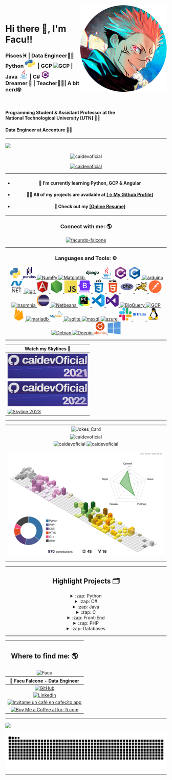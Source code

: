 <div align="center">
    <img align="right" height="270em" src="./assets/caidevOficial_Image.png"/><br>
    <div align='left'>
        <h1>Hi there 👋, I'm Facu!!</h1>
        <h3>Pisces♓ | Data Engineer👨‍💻
        <br>
        Python<img src="https://raw.githubusercontent.com/devicons/devicon/master/icons/python/python-original.svg" alt="python" width="40" height="28"/> | GCP <img src="https://www.vectorlogo.zone/logos/google_cloud/google_cloud-icon.svg?raw=true" alt="GCP" width="30" height="30"> | Java <img src="https://raw.githubusercontent.com/devicons/devicon/master/icons/java/java-original.svg" alt="java" width="30" height="30"/> | C# <img src="https://raw.githubusercontent.com/devicons/devicon/master/icons/csharp/csharp-original.svg" alt="csharp" width="25" height="25"/>
        <br>
        Dreamer 💖 | Teacher👨‍🏫| A bit nerd🤓</h3>
        <br>
        <h4>Programming Student & Assistant Professor at the
        <br>
        <strong>National Technological University [UTN]</strong> 👨‍💻</h4>
        <h4>Data Engineer at <strong>Accenture</strong> 👨‍💻</h4>
    </div>
</div>

---

![](https://hit.yhype.me/github/profile?user_id=12877139)

<p align="center">
    <img src="https://komarev.com/ghpvc/?username=caidevoficial&label=Profile%20views&color=0e75b6&style=plastic" alt="caidevoficial" />
</p>

<p align="center">
    <a href="https://github.com/CaidevOficial">
        <img src="https://github-profile-trophy.vercel.app/?username=caidevoficial&theme=nord&column=7" alt="caidevoficial" />
    </a>
</p>

---
<div align="center">
    <ul>
        <li>
            <h4>🌱 I’m currently learning <b>Python, GCP & Angular</b></h4>
        </li>
        <li>
            <h4>
                👨‍💻 All of my projects are available at <a href="https://github.com/CaidevOficial/">[-> My Github Profile]</a>
            </h4>
        </li>
        <li>
            <h4>
                💼 Check out my <a href="https://caidevoficial.github.io/FF_Resume/">[Online Resume]</a>
            </h4>
        </li>
    </ul>
</div>

---

<div align="center">
    <h3>Connect with me: 🌎</h3>
    <p>
        <a href="https://linkedin.com/in/facundo-falcone" target="blank"><img align="center" src="https://cdn.jsdelivr.net/npm/simple-icons@3.0.1/icons/linkedin.svg" alt="facundo-falcone" height="30" width="40" /></a>
    </p>
</div>

---

<div align="center" style="display: inline_block">
    <h3>Languages and Tools: ⚙️</h3>
    <p> 
        <a href="https://www.python.org" target="_blank">
            <img src="https://raw.githubusercontent.com/devicons/devicon/master/icons/python/python-original.svg" alt="python" width="40" height="40"/>
        </a> 
        <a href="https://pandas.pydata.org/" target="_blank"> 
            <img src="https://github.com/devicons/devicon/blob/master/icons/pandas/pandas-original-wordmark.svg?raw=true" alt="Pandas" width="40" height="40" /> 
        </a>
        <a href="https://numpy.org/" target="_blank"> 
            <img src="https://caidevoficial.github.io/FF_Resume/assets/icons/numpy/numpy_logo.svg?raw=true" alt="NumPy" width="40" height="40" /> 
        </a>
        <a href="https://matplotlib.org/" target="_blank">
            <img src="https://camo.githubusercontent.com/9f609b65162567643c396ef42e9ccc2f755906847714389cbc1dcd707b234ebb/68747470733a2f2f6d6174706c6f746c69622e6f72672f5f7374617469632f6c6f676f325f636f6d707265737365642e7376673f7261773d74727565" alt="Matplotlib" width="40" height="40" /> 
        </a>
        <a href="https://www.djangoproject.com/" target="_blank">
            <img src="https://github.com/devicons/devicon/blob/master/icons/django/django-plain-wordmark.svg?raw=true" alt="django" width="40" height="40"/>
        </a> 
        <a href="https://www.java.com" target="_blank">
            <img src="https://raw.githubusercontent.com/devicons/devicon/master/icons/java/java-original.svg" alt="java" width="40" height="40"/>
        </a> 
        <a href="https://www.w3schools.com/cs/" target="_blank">
            <img src="https://raw.githubusercontent.com/devicons/devicon/master/icons/csharp/csharp-original.svg" alt="csharp" width="40" height="40"/>
        </a> 
        <a href="https://www.cprogramming.com/" target="_blank">
            <img src="https://raw.githubusercontent.com/devicons/devicon/master/icons/c/c-original.svg" alt="c" width="40" height="40"/>
        </a> 
        <a href="https://www.arduino.cc/" target="_blank">
            <img src="https://cdn.worldvectorlogo.com/logos/arduino-1.svg" alt="arduino" width="40" height="40"/>
        </a> 
        <a href="https://dotnet.microsoft.com/" target="_blank">
            <img src="https://raw.githubusercontent.com/devicons/devicon/master/icons/dot-net/dot-net-original-wordmark.svg" alt="dotnet" width="40" height="40"/>
        </a> 
        <a href="https://git-scm.com/" target="_blank">
            <img src="https://www.vectorlogo.zone/logos/git-scm/git-scm-icon.svg" alt="git" width="40" height="40"/>
        </a>
        <a href="https://angular.io/" target="_blank">
            <img alt="Angularjs" src="https://github.com/devicons/devicon/blob/master/icons/angularjs/angularjs-original.svg?raw=true" width="40px" height="40px" />
        </a> 
        <a href="https://nodejs.org/es/" target="_blank">
                <img alt="Nodejs" src="https://github.com/devicons/devicon/blob/master/icons/nodejs/nodejs-original.svg?raw=true" width="40px" height="40px" />
        </a>
        <a href="https://developer.mozilla.org/en-US/docs/Web/JavaScript" target="_blank">
            <img src="https://raw.githubusercontent.com/devicons/devicon/master/icons/javascript/javascript-original.svg" alt="javascript" width="40" height="40"/>
        </a> 
        <a href="https://getbootstrap.com" target="_blank">
            <img src="https://raw.githubusercontent.com/devicons/devicon/master/icons/bootstrap/bootstrap-plain-wordmark.svg" alt="bootstrap" width="40" height="40"/>
        </a> 
        <a href="https://www.w3schools.com/css/" target="_blank">
            <img src="https://raw.githubusercontent.com/devicons/devicon/master/icons/css3/css3-original-wordmark.svg" alt="css3" width="40" height="40"/>
        </a> 
        <a href="https://www.w3.org/html/" target="_blank">
            <img src="https://raw.githubusercontent.com/devicons/devicon/master/icons/html5/html5-original-wordmark.svg" alt="html5" width="40" height="40"/>
        </a> 
        <a href="https://www.apachefriends.org/es/index.html/" target="_blank">
            <img src="https://github.com/devicons/devicon/blob/master/icons/php/php-original.svg?raw=true" alt="php" width="40" height="40"/>
        </a> 
        <a href="http://tomcat.apache.org/" target="_blank">
            <img src="https://github.com/caidevOficial/FF_Resume/blob/main/assets/icons/tomcat/tomcat-original.svg?raw=true" alt="TomCat" width="40" height="40"/>
        </a> 
        <a href="https://www.postman.com/" target="_blank"> 
            <img src="https://github.com/caidevOficial/FF_Resume/blob/main/assets/icons/postman/getpostman-icon.svg?raw=true" alt="Postman" width="40" height="40" /> 
        </a>
        <a href="https://insomnia.rest/download" target="_blank"> 
            <img src="https://insomnia.rest/images/insomnia-logo.svg?raw=true" alt="Insomnia" width="100" height="40" /> 
        </a>
        <a href="https://www.eclipse.org/" target="_blank">
            <img src="https://github.com/caidevOficial/Logos/blob/master/Lenguajes/logo-eclipse.png?raw=true" alt="Eclipse" width="40" height="40" />
        </a>
        <a href="https://netbeans.apache.org/download/" target="_blank">
            <img src="https://netbeans.apache.org/_/images/apache-netbeans.svg?raw=true" alt="Netbeans" width="40" height="40" />
        </a>
        <a href="https://www.jetbrains.com/es-es/pycharm/" target="_blank">
            <img src="https://github.com/devicons/devicon/blob/master/icons/pycharm/pycharm-original.svg?raw=true" alt="PyCharm" width="40" height="40"/>
        </a>
        <a href="https://code.visualstudio.com/" target="_blank">
            <img src="https://raw.githubusercontent.com/github/explore/80688e429a7d4ef2fca1e82350fe8e3517d3494d/topics/visual-studio-code/visual-studio-code.png?raw=true" alt="visualStudio" width="40" height="40"/>
        </a>
        <a href="https://code.visualstudio.com/" target="_blank">
            <img src="https://github.com/devicons/devicon/blob/master/icons/visualstudio/visualstudio-plain.svg?raw=true" alt="visualStudio" width="40" height="40"/>
        </a>
        <a href="https://cloud.google.com/bigquery" target="_blank"> 
            <img src="https://www.vectorlogo.zone/logos/google_bigquery/google_bigquery-icon.svg" alt="BigQuery" width="40" height="40"> 
        </a>
        <a href="https://cloud.google.com/" target="_blank"> 
            <img src="https://www.vectorlogo.zone/logos/google_cloud/google_cloud-icon.svg?raw=true" alt="GCP" width="40" height="40"> 
        </a>
        <a href="https://firebase.google.com/docs?gclsrc=ds&gclsrc=ds">
                <img alt="Firebase" src="https://github.com/devicons/devicon/blob/master/icons/firebase/firebase-plain.svg?raw=true" width="40px" height="40px" />
        </a>
        <a href="https://mariadb.org/" target="_blank">
            <img src="https://www.vectorlogo.zone/logos/mariadb/mariadb-icon.svg" alt="mariadb" width="40" height="40"/>
        </a> 
        <a href="https://www.mysql.com/" target="_blank">
            <img src="https://raw.githubusercontent.com/devicons/devicon/master/icons/mysql/mysql-original-wordmark.svg" alt="mysql" width="40" height="40"/>
        </a> 
        <a href="https://www.sqlite.org/" target="_blank">
            <img src="https://www.vectorlogo.zone/logos/sqlite/sqlite-icon.svg" alt="sqlite" width="40" height="40"/>
        </a> 
        <a href="https://www.microsoft.com/es-es/sql-server/sql-server-downloads/" target="_blank">
            <img src="https://caidevoficial.github.io/FF_Resume/assets/icons/mssql/microsoft-sql-server.svg?raw=true" alt="mssql" width="40" height="40"/>
        </a> 
        <a href="https://azure.microsoft.com/en-in/" target="_blank">
            <img src="https://www.vectorlogo.zone/logos/microsoft_azure/microsoft_azure-icon.svg" alt="azure" width="40" height="40"/>
        </a> 
        <a href="https://slack.com/intl/es-ar/" target="_blank">
            <img src="https://github.com/devicons/devicon/blob/master/icons/slack/slack-original.svg?raw=true" alt="Slack" width="40" height="40" />
        </a>
        <a href="https://trello.com/es" target="_blank">
            <img src="https://github.com/devicons/devicon/blob/master/icons/trello/trello-plain-wordmark.svg?raw=true" alt="Trello" width="40" height="40" />
        </a>
        <a href="https://www.linux.org/" target="_blank">
            <img src="https://github.com/devicons/devicon/blob/master/icons/linux/linux-original.svg?raw=true" alt="linux" width="40" height="40"/>
        </a>
        <a href="https://www.debian.org/" target="_blank">
            <img src="https://www.debian.org/Pics/openlogo-50.png?raw=true" alt="Debian" width="40" height="40" />
        </a>
        <a href="https://www.deepin.org/" target="_blank">
            <img src="https://caidevoficial.github.io/FF_Resume/assets/pm/deepin-logo.svg?raw=true" alt="Deepin" width="40" height="40" />
        </a>
        <a href="https://www.ubuntu.org/" target="_blank">
            <img src="https://github.com/caidevOficial/FF_Resume/blob/main/assets/icons/ubuntu/ubuntu-plain-wordmark.svg?raw=true" alt="Ubuntu" width="40" height="40" />
        </a>
        <a href="https://www.microsoft.com/es-ar/windows/" target="_blank">
            <img src="https://github.com/caidevOficial/Logos/blob/master/Lenguajes/windows.svg?raw=true" alt="Windows" width="40" height="40" />
        </a> 
    </p>
</div>

---

<table align='center'>
    <theader>
        <th><center>Watch my Skylines 💖</center></th>
    </theader>
    <tbody>
        <tr>
            <td>
                <a href='https://skyline.github.com/caidevoficial/2021' target='_blank'><img alt='Skyline 2021' width='250px' src='./assets/2021_CO_Skyline.png'></a>
            </td>
        </tr>
        <tr>
            <td>
                <a href='https://skyline.github.com/caidevoficial/2022' target='_blank'><img alt='Skyline 2022' width='250px' src='./assets/2022_CO_Skyline.png'></a>
            </td>
        </tr>
<tr>
            <td>
                <a href='https://skyline.github.com/caidevoficial/2023' target='_blank'><img alt='Skyline 2023' width='250px' src='./assets/2023_CO_Skyline.png'></a>
            </td>
        </tr>
    </tbody>
</table>

<!-- <details close="true">
  <summary><b>:gear: &nbsp;Git statistics</b></summary>
  <img height="150px" src="https://github-readme-stats.vercel.app/api?username=caidevOficial&show_icons=true&theme=highcontrast" />
  <img height="150px" src="https://github-readme-stats.vercel.app/api/top-langs/?username=caidevOficial&hide=html&layout=compact&theme=highcontrast" />
 
 ![](./profile-3d-contrib/profile-night-rainbow.svg)
 
 </details> -->

---

<table align="center">
    <tr>
        <!-- Jokes Card -->
        <td align="center" colspan="2">
            <img align="center" src="https://readme-jokes.vercel.app/api?theme=nord" alt="Jokes_Card" height="150em"/>
        </td>
    </tr>
    <tr>
        <!-- Current Streak Card -->
        <td  align="center" colspan="2">
            <img align="center" src="https://github-readme-streak-stats.herokuapp.com/?user=caidevoficial&theme=chartreuse-dark" alt="caidevoficial"  height="150em"/>
        </td>
    </tr>
    <tr>
        <!-- Most Used Languages Card -->
        <td align="center">
            <img height="150px" src="https://github-readme-stats-caidevposeidon.vercel.app/api/top-langs/?username=caidevOficial&layout=compact&theme=chartreuse-dark&langs_count=8&exclude_repo=Java_Lineage2_aCis_From_345&hide=html,css,tsql" alt="caidevoficial"/>
            <img height="150px" src="https://github-readme-stats-caidevposeidon.vercel.app/api?username=caidevOficial&show_icons=true&theme=chartreuse-dark&count_private=true&show_owner=true&include_all_commits=true" alt="caidevoficial"/>
 
 ![](./caidevOficial_profile-3d-contrib/profile-south-season-animate.svg)
        </td>
    </tr>
</table>

---
<div align="center">
    <h2>Highlight Projects 🗂️</h2>

<details>
    <summary>:zap: Python</summary>
    <table>
        <th colspan='2'><center>Python</center></th>
        <tr>
            <td align='center'>
                <!-- IEEE to DEC converter -->
                <a href="https://github.com/caidevOficial/Python_IEEE_Dec_Converter">
                        <img src="https://github-readme-stats.vercel.app/api/pin/?username=CaidevOficial&repo=Python_IEEE_Dec_Converter&show_icons=true&line_height=27&title_color=6aa6f8&text_color=8a919a&icon_color=6aa6f8&bg_color=0e1116" alt="Python_IEEE_Dec_Converter" height="150em"/>
                </a>
                <!-- University Countdown Timer -->
                <a href="https://github.com/caidevOficial/Python_University_Countdown_Timer">
                        <img src="https://github-readme-stats.vercel.app/api/pin/?username=CaidevOficial&repo=Python_University_Countdown_Timer&show_icons=true&line_height=27&title_color=6aa6f8&text_color=8a919a&icon_color=6aa6f8&bg_color=0e1116" alt="Python_University_Countdown_Timer" height="150em"/>
                </a>
            </td>
        </tr>
        <tr>
            <td align='center'>
                <!-- Repository Cloner -->
                <a href="https://github.com/caidevOficial/Python_RepositoryCloner">
                        <img src="https://github-readme-stats.vercel.app/api/pin/?username=CaidevOficial&repo=Python_RepositoryCloner&show_icons=true&line_height=27&title_color=6aa6f8&text_color=8a919a&icon_color=6aa6f8&bg_color=0e1116" alt="Python_RepositoryCloner" height="150em"/>
                </a>
                <!-- Mock Data Generator -->
                <a href="https://github.com/caidevOficial/Python_MockDataGen">
                        <img src="https://github-readme-stats.vercel.app/api/pin/?username=CaidevOficial&repo=Python_MockDataGen&show_icons=true&line_height=27&title_color=6aa6f8&text_color=8a919a&icon_color=6aa6f8&bg_color=0e1116" alt="Python_MockDataGen" height="150em"/>
                </a>
            </td>
        </tr>
        <tr>
            <td align="center">
                <!-- Structure Builder -->
                <a href="https://github.com/CaidevOficial/Python_StructureBuilder">
                    <img src="https://github-readme-stats.vercel.app/api/pin/?username=CaidevOficial&repo=Python_StructureBuilder&show_icons=true&line_height=50&title_color=6aa6f8&text_color=8a919a&icon_color=6aa6f8&bg_color=0e1116" alt="Python_StructureBuilder" height="115em" width="400em"/>
                </a>
                <!-- Combinatorial Calculus -->
                <a href="https://github.com/CaidevOficial/Python_CombinatorialCalculus">
                    <img src="https://github-readme-stats.vercel.app/api/pin/?username=CaidevOficial&repo=Python_CombinatorialCalculus&show_icons=true&line_height=27&title_color=6aa6f8&text_color=8a919a&icon_color=6aa6f8&bg_color=0e1116" alt="Python_CombinatorialCalculus" height="115em" width="400em"/>
                </a>
            </td>
        </tr>
	    <tr>
            <td align="center">
                <!-- Pokemon Console Game -->
                <a href="https://github.com/CaidevOficial/Python_Console_Pokemon_Game">
                    <img align="center" src="https://github-readme-stats.vercel.app/api/pin/?username=CaidevOficial&repo=Python_Console_Pokemon_Game&show_icons=true&line_height=27&title_color=6aa6f8&text_color=8a919a&icon_color=6aa6f8&bg_color=0e1116" alt="Python_Console_Pokemon_Game" height="115em" width="400em" />
                </a>
		<!-- PBI Script Maker -->
                <a href="https://github.com/caidevOficial/Python_PBI_Script_Maker">
                    <img align="center" src="https://github-readme-stats.vercel.app/api/pin/?username=CaidevOficial&repo=Python_PBI_Script_Maker&show_icons=true&line_height=27&title_color=6aa6f8&text_color=8a919a&icon_color=6aa6f8&bg_color=0e1116" alt="Python_PBI_Script_Maker" height="115em" width="400em" />
                </a>
            </td>
        </tr>
        <tr>
            <td align="center">
                <!-- ITBA IEEE Practice 1 -->
                <a href="https://github.com/CaidevOficial/Python_IEEE_Team14293">
                    <img align="center" src="https://github-readme-stats.vercel.app/api/pin/?username=CaidevOficial&repo=Python_IEEE_Team14293&show_icons=true&line_height=27&title_color=6aa6f8&text_color=8a919a&icon_color=6aa6f8&bg_color=0e1116" alt="Python_IEEE_Team14293" height="115em" width="400em" />
                </a>
                <!-- ITBA IEEE Practice 2 -->
                <a href="https://github.com/caidevOficial/Python_ITBA_IEEE/">
                    <img align="center" src="https://github-readme-stats.vercel.app/api/pin/?username=CaidevOficial&repo=Python_ITBA_IEEE&show_icons=true&line_height=27&title_color=6aa6f8&text_color=8a919a&icon_color=6aa6f8&bg_color=0e1116" alt="Python_ITBA_IEEE" height="115em" width="400em" />
                </a>
            </td>
        </tr>
        <tr>
            <td align="center">
                <!-- Data Manipulation Udemy -->
                <a href="https://github.com/CaidevOficial/Python_Udemy_DataManipulation">
                    <img align="center" src="https://github-readme-stats.vercel.app/api/pin/?username=CaidevOficial&repo=Python_Udemy_DataManipulation&show_icons=true&line_height=27&title_color=6aa6f8&text_color=8a919a&icon_color=6aa6f8&bg_color=0e1116" alt="Python_Udemy_DataManipulation" height="115em" width="400em"/>
                </a>
                <!-- Polotic Fullstack -->
                <a href="https://github.com/CaidevOficial/Python_PoloTic_Fullstack">
                    <img align="center" src="https://github-readme-stats.vercel.app/api/pin/?username=CaidevOficial&repo=Python_PoloTic_Fullstack&show_icons=true&line_height=27&title_color=6aa6f8&text_color=8a919a&icon_color=6aa6f8&bg_color=0e1116" alt="Python_PoloTic_Fullstack" height="115em" width="400em" />
                </a>
            </td>
        </tr>
        <tr>
            <td align="center">
                <!-- Platzi Practice 1 -->
                <a href="https://github.com/CaidevOficial/Python_Platzi">
                    <img align="center" src="https://github-readme-stats.vercel.app/api/pin/?username=CaidevOficial&repo=Python_Platzi&show_icons=true&line_height=27&title_color=6aa6f8&text_color=8a919a&icon_color=6aa6f8&bg_color=0e1116" alt="Python_Platzi" height="115em" width="400em" />
                </a>
            </td>
        </tr>
    </table> 
</details>

<details>
    <summary>:zap: C#</summary>
    <table>
        <th><center>C#</center></th>
        <tr>
             <td align="center">
                <!-- Structure Builder -->
                <a href="https://github.com/CaidevOficial/CSharp_StructureBuilder">
                    <img align="center" src="https://github-readme-stats.vercel.app/api/pin/?username=CaidevOficial&repo=CSharp_StructureBuilder&show_icons=true&line_height=27&title_color=6aa6f8&text_color=8a919a&icon_color=6aa6f8&bg_color=0e1116" alt="CSharp_StructureBuilder" height="115em" width="400em" />
                </a>
                <!-- UTN Lab II -->
                <a href="https://github.com/CaidevOficial/CSharp_UTN_LaboII">
                    <img align="center" src="https://github-readme-stats.vercel.app/api/pin/?username=CaidevOficial&repo=CSharp_UTN_LaboII&show_icons=true&line_height=27&title_color=6aa6f8&text_color=8a919a&icon_color=6aa6f8&bg_color=0e1116" alt="CSharp_UTN_LaboII" height="115em" width="400em" />
                </a>
            </td>
        </tr>
        <tr>
             <td align="center">
                <!-- Account Control -->
                <a href="https://github.com/caidevOficial/CSharp_AccountControl">
                    <img align="center" src="https://github-readme-stats.vercel.app/api/pin/?username=CaidevOficial&repo=CSharp_AccountControl&show_icons=true&line_height=27&title_color=6aa6f8&text_color=8a919a&icon_color=6aa6f8&bg_color=0e1116" alt="CSharp_AccountControl" height="115em" width="400em" />
                </a>
            </td>
        </tr>
    </table>
</details>

<details>
    <summary>:zap: Java</summary>
    <table>
        <th><center>Java</center></th>
        <tr>
             <td align="center">
                <!-- Structure Builder -->
                <a href="https://github.com/CaidevOficial/Java_StructureBuilder_forC">
                    <img align="center" src="https://github-readme-stats.vercel.app/api/pin/?username=CaidevOficial&repo=Java_StructureBuilder_forC&show_icons=true&line_height=27&title_color=6aa6f8&text_color=8a919a&icon_color=6aa6f8&bg_color=0e1116" alt="Java_StructureBuilder_forC" height="115em" width="400em" />
                </a>
                <!-- Polotic Fullstack -->
                <a href="https://github.com/CaidevOficial/Java_PoloTic_Fullstack">
                    <img align="center" src="https://github-readme-stats.vercel.app/api/pin/?username=CaidevOficial&repo=Java_PoloTic_Fullstack&show_icons=true&line_height=27&title_color=6aa6f8&text_color=8a919a&icon_color=6aa6f8&bg_color=0e1116" alt="Java_PoloTic_Fullstack" height="115em" width="400em" />
                </a>
            </td>
        </tr>
        <tr>
             <td align="center">
                <!-- BMI Calculator -->
                <a href="https://github.com/CaidevOficial/Java_BMI_Calculator">
                    <img align="center" src="https://github-readme-stats.vercel.app/api/pin/?username=CaidevOficial&repo=Java_BMI_Calculator&show_icons=true&line_height=27&title_color=6aa6f8&text_color=8a919a&icon_color=6aa6f8&bg_color=0e1116" alt="Java_BMI_Calculator" height="115em" width="400em" />
                </a>
                <!-- CUV Practice -->
                <a href="https://github.com/CaidevOficial/Java_CUV">
                    <img align="center" src="https://github-readme-stats.vercel.app/api/pin/?username=CaidevOficial&repo=Java_CUV&show_icons=true&line_height=27&title_color=6aa6f8&text_color=8a919a&icon_color=6aa6f8&bg_color=0e1116" alt="Java_CUV" height="115em" width="400em" />
                </a>
            </td>
        </tr>
    </table>
</details>

<details>
    <summary>:zap: C</summary>
    <table>
        <th><center>C</center></th>
        <tr>
             <td align="center">
                <!-- CuadraticApp -->
                <a href="https://github.com/caidevOficial/C_CuadraticApp/">
                    <img align="center" src="https://github-readme-stats.vercel.app/api/pin/?username=CaidevOficial&repo=C_CuadraticApp&show_icons=true&line_height=27&title_color=6aa6f8&text_color=8a919a&icon_color=6aa6f8&bg_color=0e1116" alt="C_CuadraticApp" height="115em" width="400em" />
                </a>
                <!-- Caishen Linux -->
                <a href="https://github.com/caidevOficial/C_CaiShen_Lin/">
                    <img align="center" src="https://github-readme-stats.vercel.app/api/pin/?username=CaidevOficial&repo=C_CaiShen_Lin&show_icons=true&line_height=27&title_color=6aa6f8&text_color=8a919a&icon_color=6aa6f8&bg_color=0e1116" alt="C_CaiShen_Lin" height="115em" width="400em" />
                </a>
            </td>
        </tr>
        <tr>
             <td align="center">
                <!-- Caishen Windows -->
                <a href="https://github.com/caidevOficial/C_CaiShen_Win/">
                    <img align="center" src="https://github-readme-stats.vercel.app/api/pin/?username=CaidevOficial&repo=C_CaiShen_Win&show_icons=true&line_height=27&title_color=6aa6f8&text_color=8a919a&icon_color=6aa6f8&bg_color=0e1116" alt="C_CaiShen_Win" height="115em" width="400em" />
                </a>
                <!-- CRUD Saint Seiya Theme -->
                <a href="https://github.com/caidevOficial/C_Labo1_Progra1/tree/master/TP4_FacuFalcone_LinkedList_%5BSaintSeiya_Linux%5D/">
                    <img align="center" src="https://github-readme-stats.vercel.app/api/pin/?username=CaidevOficial&repo=C_Labo1_Progra1&show_icons=true&line_height=27&title_color=6aa6f8&text_color=8a919a&icon_color=6aa6f8&bg_color=0e1116" alt="C_Labo1_Progra1" height="115em" width="400em" />
                </a>
            </td>
        </tr>
    </table>
</details>

<details>
    <summary>:zap: Front-End</summary>
    <table>
        <th><center>HTML - CSS - JS - Bootstrap</center></th>
        <tr>
             <td align="center">
                <!-- Tai Pizza Web -->
                <a href="https://github.com/caidevOficial/Front_TaiWeb/">
                    <img align="center" src="https://github-readme-stats.vercel.app/api/pin/?username=CaidevOficial&repo=Front_TaiWeb&show_icons=true&line_height=27&title_color=6aa6f8&text_color=8a919a&icon_color=6aa6f8&bg_color=0e1116" alt="Front_TaiWeb" height="115em" width="400em" />
                </a>
                <!-- CuadraticApp -->
                <a href="https://github.com/caidevOficial/Front_CuadraticApp/">
                    <img align="center" src="https://github-readme-stats.vercel.app/api/pin/?username=CaidevOficial&repo=Front_CuadraticApp&show_icons=true&line_height=27&title_color=6aa6f8&text_color=8a919a&icon_color=6aa6f8&bg_color=0e1116" alt="Front_CuadraticApp" height="115em" width="400em" />
                </a>
            </td>
        </tr>
        <tr>
             <td align="center">
                <!-- UTN Lab III -->
                <a href="https://github.com/caidevOficial/Front_UTN_LaboIII/">
                    <img align="center" src="https://github-readme-stats.vercel.app/api/pin/?username=CaidevOficial&repo=Front_UTN_LaboIII&show_icons=true&line_height=27&title_color=6aa6f8&text_color=8a919a&icon_color=6aa6f8&bg_color=0e1116" alt="Front_UTN_LaboIII" height="115em" width="400em" />
                </a>
                <!-- UTN Lab IV -->
                <a href="https://github.com/caidevOficial/Front_UTN_LaboIV/">
                    <img align="center" src="https://github-readme-stats.vercel.app/api/pin/?username=CaidevOficial&repo=Front_UTN_LaboIV&show_icons=true&line_height=27&title_color=6aa6f8&text_color=8a919a&icon_color=6aa6f8&bg_color=0e1116" alt="Front_UTN_LaboIV" height="115em" width="400em" />
                </a>
            </td>
        </tr>
    </table>
</details>

<details>
    <summary>:zap: PHP</summary>
    <table>
        <th><center>PHP</center></th>
        <tr>
             <td align="center">
                <!-- UTN Progra III -->
                <a href="https://github.com/caidevOficial/Php_UTN_PrograIII/">
                    <img align="center" src="https://github-readme-stats.vercel.app/api/pin/?username=CaidevOficial&repo=Php_UTN_PrograIII&show_icons=true&line_height=27&title_color=6aa6f8&text_color=8a919a&icon_color=6aa6f8&bg_color=0e1116" alt="Php_UTN_PrograIII" height="115em" width="400em" />
                </a>
            </td>
        </tr>
    </table>
</details>

<details>
    <summary>:zap: Databases</summary>
    <table>
        <th><center>MySQL</center></th>
        <tr>
            <td align="center">
                <!-- Professional database course -->
                <a href="https://github.com/caidevOficial/SQL_EasyCode/">
                    <img align="center" src="https://github-readme-stats.vercel.app/api/pin/?username=CaidevOficial&repo=SQL_EasyCode&show_icons=true&line_height=27&title_color=6aa6f8&text_color=8a919a&icon_color=6aa6f8&bg_color=0e1116" alt="SQL_EasyCode" height="115em" width="400em" />
                </a>
				<!-- UTN DB -->
                <a href="https://github.com/caidevOficial/SQL_UTN_BBDD/">
                    <img align="center" src="https://github-readme-stats.vercel.app/api/pin/?username=CaidevOficial&repo=SQL_UTN_BBDD&show_icons=true&line_height=27&title_color=6aa6f8&text_color=8a919a&icon_color=6aa6f8&bg_color=0e1116" alt="SQL_UTN_BBDD" height="115em" width="400em" />
                </a>
            </td>
        </tr>
    </table>
</details>
</div>

---

<table align="center">
    <theader>
        <th>
            <h2>Where to find me: 🌎</h2>
        </th>
        <tr align='center'>
            <td>
                <img class="circular" alt="Facu" src="https://avatars1.githubusercontent.com/u/12877139?s=400&u=d369ee24466653d9bbeeb9654930e3ff1c67b76a&v=4" width="80px" height="80px" />
            </td>
        </tr>
        <th>
            <center>🤴 Facu Falcone - Data Engineer</center>
        </th>
    </theader>
    <tbody>
        <tr align='center'>
            <td>
                <a href="https://github.com/caidevOficial/">
                    <img alt="GitHub" src="https://img.shields.io/badge/GitHub-%2312100E.svg?&style=for-the-badge&logo=Github&logoColor=white" width="125px" height="30px" />
                </a>
            </td>
        </tr>
        <tr align='center'>
            <td>
                <a href="https://www.linkedin.com/in/facundo-falcone/">
                    <img alt="LinkedIn" src="https://img.shields.io/badge/linkedin-%230077B5.svg?&style=for-the-badge&logo=linkedin&logoColor=white" width="125px" height="30px" />
                </a>
            </td>
        </tr>
        <tr align='center'>
            <td>
                <a href="https://cafecito.app/caidevoficial/">
                    <img alt='Invitame un café en cafecito.app' srcset='https://cdn.cafecito.app/imgs/buttons/button_5.png 1x, https://cdn.cafecito.app/imgs/buttons/button_5_2x.png 2x, https://cdn.cafecito.app/imgs/buttons/button_5_3.75x.png 3.75x' src='https://cdn.cafecito.app/imgs/buttons/button_5.png' width="125px" height="30px" />
                </a>
            </td>
        </tr>
        <tr align='center'>
            <td>
                <a href='https://ko-fi.com/P5P74JBOH' target='_blank'>
                    <img width="125px" height="30px" style='border:0px;height:36px;' src='https://cdn.ko-fi.com/cdn/kofi1.png?v=2' border='0' alt='Buy Me a Coffee at ko-fi.com' />
                </a>
            </td>
        </tr>
    </tbody>
</table>

---

![](https://hit.yhype.me/github/profile?user_id=12877139)

<picture>
  <source media="(prefers-color-scheme: dark)" srcset="github-snake-dark.svg" />
  <source media="(prefers-color-scheme: light)" srcset="github-snake.svg" />
  <img alt="github-snake" src="github-snake.svg" />
</picture>

---
